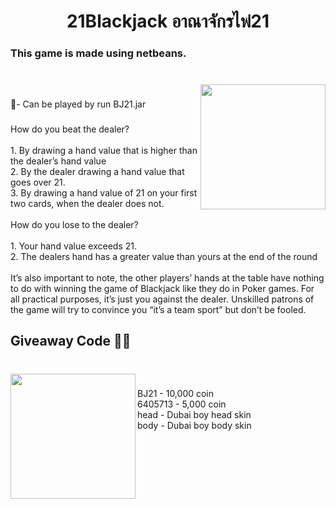 <h1 align="center">21Blackjack อาณาจักรไพ่21</h1>

###

<h3 align="left">This game is made using netbeans.</h3>

###

<br clear="both">

<img align="right" height="200" src="https://steamuserimages-a.akamaihd.net/ugc/786287768613663501/986FEDB5A464A08235F2EAEB41F8E705CDE97815/"  />

###

<p align="left">💼- Can be played by run BJ21.jar</p>

###

<p align="left">How do you beat the dealer?<br><br>1. By drawing a hand value that is higher than the dealer’s hand value<br>2. By the dealer drawing a hand value that goes over 21.<br>3. By drawing a hand value of 21 on your first two cards, when the dealer does not.<br><br>How do you lose to the dealer? <br><br>1. Your hand value exceeds 21.<br>2. The dealers hand has a greater value than yours at the end of the round<br><br>It’s also important to note, the other players’ hands at the table have nothing to do with winning the game of Blackjack like they do in Poker games. For all practical purposes, it’s just you against the dealer. Unskilled patrons of the game will try to convince you “it’s a team sport” but don’t be fooled.</p>

###

<h2 align="left">Giveaway Code 🎁🎊</h2>

###

<br clear="both">

<img align="left" height="200" src="https://i.makeagif.com/media/3-11-2020/TEF8Xn.gif"  />

###

<p align="left">BJ21 - 10,000 coin<br>6405713 - 5,000 coin<br>head - Dubai boy head skin<br>body - Dubai boy body skin</p>

###
